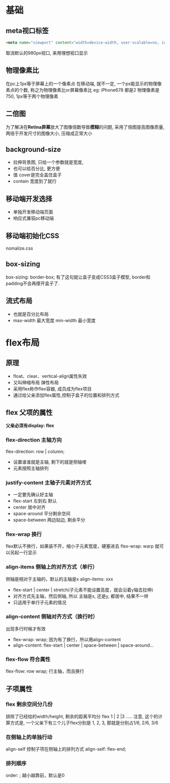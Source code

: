 # 基础

## meta视口标签

```html
<meta name="viewport" content="width=device-width, user-scalable=no, initial-scale=1.0, maximum-scale=1.0, minimum-scale=1.0">
```

取消默认的980px视口, 来用理想视口显示

## 物理像素比

在pc上1px等于屏幕上的一个像素点
在移动端, 就不一定, 一个px能显示的物理像素点的个数, 称之为物理像素比or屏幕像素比
eg: iPhone678 都是2
物理像素是750, 1px等于两个物理像素

## 二倍图

为了解决在**Retina屏幕**放大了图像倍数导致**模糊**的问题, 采用了倍图提高图像质量, 两倍于开发尺寸的图像大小, 压缩成正常大小

## background-size

+ 拉伸背景图, 只给一个参数就是宽度,
+ 也可以给百分比, 更方便
+ 值 cover是完全盖住盒子
+ contain 宽度到了就行

## 移动端开发选择

+ 单独开发移动端页面
+ 响应式兼容pc移动端 

## 移动端初始化CSS

nomalize.css

## box-sizing

box-sizing: border-box;
有了这句就让盒子变成CSS3盒子模型, border和padding不会再撑开盒子了. 

## 流式布局

+ 也就是百分比布局
+ max-width 最大宽度 min-width 最小宽度



# flex布局

## 原理

+ float、clear、vertical-align属性失效
+ 又叫伸缩布局 弹性布局
+ 采用flex称作flex容器, 成员成为flex项目
+ 通过给父亲添加flex属性,控制子盒子的位置和排列方式

## flex 父项的属性

**父亲必须有display: flex**

### flex-direction 主轴方向

flex-direction: row | column;

+ 设置谁谁就是主轴, 剩下的就是侧轴喽
+ 元素按照主轴排列

### justify-content 主轴子元素对齐方式 

+ 一定要先确认好主轴
+ flex-start 左到右 默认
+ center 居中对齐
+ space-around 平分剩余空间
+ space-between 两边贴边, 剩余平分

### flex-wrap 换行

flex默认不换行，如果装不开，缩小子元素宽度，硬塞进去
flex-wrap: warp  就可以另起一行显示

### align-items 侧轴上的对齐方式（单行）

侧轴是相对于主轴的，默认的主轴是x
align-items: xxx

+ flex-start | center | stretch(子元素不能设置高度，就会沿着y轴去拉伸)
+ 对齐方式先主轴，然后侧轴, 所以 主轴是x, 还是y, 都居中, 结果不一样
+ 只适用于单行子元素的情况

### align-content 侧轴对齐方式（换行时）

出现多行时候才有效

+ flex-wrap: wrap; 因为有了换行，所以用align-content
+ align-content:  flex-start | center | space-between | space-around...

### flex-flow 符合属性

flex-flow: row wrap;
行主轴，而且换行

## 子项属性

### flex 剩余空间分几份

排除了已经给的width/height, 剩余的距离平均分
flex 1 | 2 |3 .....
注意, 这个的计算方式是, 一个父亲下有三个儿子flex分别是 1, 2, 3, 那就是分别占1/6, 2/6, 3/6

 ### 在侧轴上的单独行动

align-self 控制子项在侧轴上的排列方式
align-self: flex-end;

### 排列顺序

order: <number>; 越小越靠前，默认是0